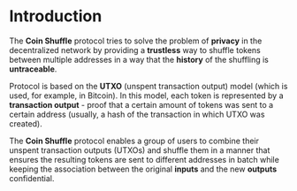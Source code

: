 # Introduction

The **Coin Shuffle** protocol tries to solve the problem of **privacy** in the
decentralized network by providing a **trustless** way to shuffle tokens between
multiple addresses in a way that the **history** of the shuffling is
**untraceable**.

Protocol is based on the **UTXO** (unspent transaction output) model (which is used,
for example, in Bitcoin). In this model, each token is represented by a
**transaction output** - proof that a certain amount of tokens was sent to a
certain address (usually, a hash of the transaction in which UTXO was created).

The **Coin Shuffle** protocol enables a group of users to combine their unspent
transaction outputs (UTXOs) and shuffle them in a manner that ensures the
resulting tokens are sent to different addresses in batch while keeping the
association between the original **inputs** and the new **outputs**
confidential.
